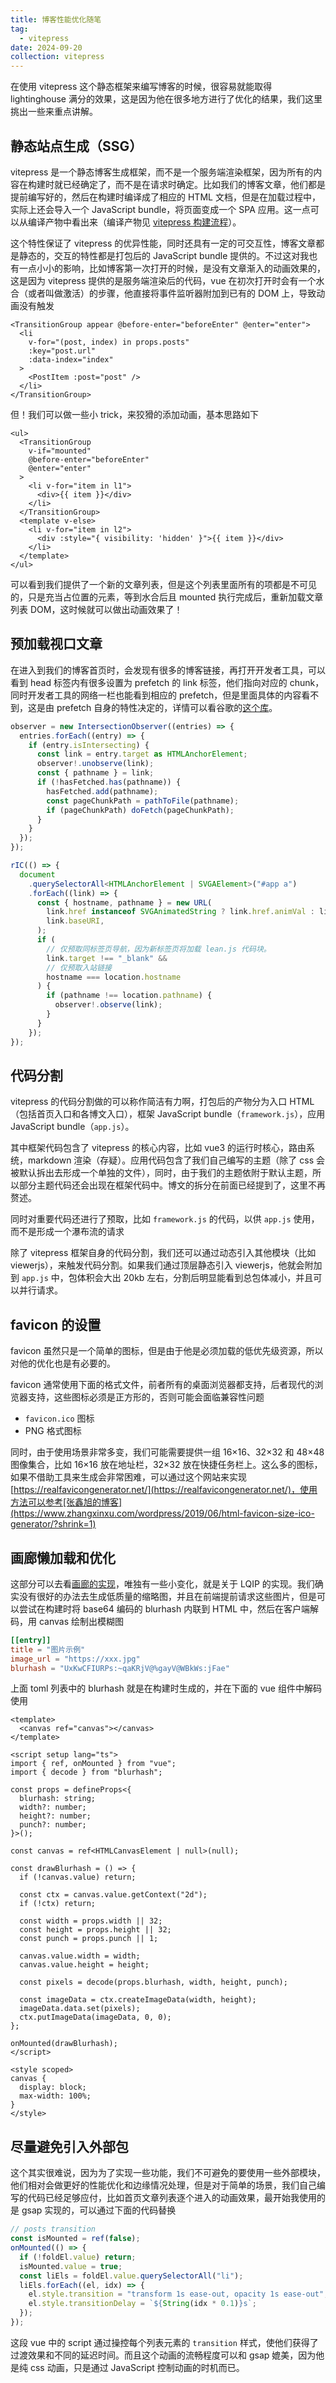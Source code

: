 ```yaml
---
title: 博客性能优化随笔
tag:
  - vitepress
date: 2024-09-20
collection: vitepress
---
```


在使用 vitepress 这个静态框架来编写博客的时候，很容易就能取得 lightinghouse 满分的效果，这是因为他在很多地方进行了优化的结果，我们这里挑出一些来重点讲解。

## 静态站点生成（SSG）

vitepress 是一个静态博客生成框架，而不是一个服务端渲染框架，因为所有的内容在构建时就已经确定了，而不是在请求时确定。比如我们的博客文章，他们都是提前编写好的，然后在构建时编译成了相应的 HTML 文档，但是在加载过程中，实际上还会导入一个 JavaScript bundle，将页面变成一个 SPA 应用。这一点可以从编译产物中看出来（编译产物见 [vitepress 构建流程](./build.md)）。

这个特性保证了 vitepress 的优异性能，同时还具有一定的可交互性，博客文章都是静态的，交互的特性都是打包后的 JavaScript bundle 提供的。不过这对我也有一点小小的影响，比如博客第一次打开的时候，是没有文章渐入的动画效果的，这是因为 vitepress 提供的是服务端渲染后的代码，vue 在初次打开时会有一个水合（或者叫做激活）的步骤，他直接将事件监听器附加到已有的 DOM 上，导致动画没有触发

```vue
<TransitionGroup appear @before-enter="beforeEnter" @enter="enter">
  <li
    v-for="(post, index) in props.posts"
    :key="post.url"
    :data-index="index"
  >
    <PostItem :post="post" />
  </li>
</TransitionGroup>
```

但！我们可以做一些小 trick，来狡猾的添加动画，基本思路如下

```vue
<ul>
  <TransitionGroup
    v-if="mounted"
    @before-enter="beforeEnter"
    @enter="enter"
  >
    <li v-for="item in l1">
      <div>{{ item }}</div>
    </li>
  </TransitionGroup>
  <template v-else>
    <li v-for="item in l2">
      <div :style="{ visibility: 'hidden' }">{{ item }}</div>
    </li>
  </template>
</ul>
```

可以看到我们提供了一个新的文章列表，但是这个列表里面所有的项都是不可见的，只是充当占位置的元素，等到水合后且 mounted 执行完成后，重新加载文章列表 DOM，这时候就可以做出动画效果了！

## 预加载视口文章

在进入到我们的博客首页时，会发现有很多的博客链接，再打开开发者工具，可以看到 head 标签内有很多设置为 prefetch 的 link 标签，他们指向对应的 chunk，同时开发者工具的网络一栏也能看到相应的 prefetch，但是里面具体的内容看不到，这是由 prefetch 自身的特性决定的，详情可以看谷歌的[这个库](https://github.com/GoogleChromeLabs/quicklink)。

```typescript
observer = new IntersectionObserver((entries) => {
  entries.forEach((entry) => {
    if (entry.isIntersecting) {
      const link = entry.target as HTMLAnchorElement;
      observer!.unobserve(link);
      const { pathname } = link;
      if (!hasFetched.has(pathname)) {
        hasFetched.add(pathname);
        const pageChunkPath = pathToFile(pathname);
        if (pageChunkPath) doFetch(pageChunkPath);
      }
    }
  });
});

rIC(() => {
  document
    .querySelectorAll<HTMLAnchorElement | SVGAElement>("#app a")
    .forEach((link) => {
      const { hostname, pathname } = new URL(
        link.href instanceof SVGAnimatedString ? link.href.animVal : link.href,
        link.baseURI,
      );
      if (
        // 仅预取同标签页导航，因为新标签页将加载 lean.js 代码块。
        link.target !== "_blank" &&
        // 仅预取入站链接
        hostname === location.hostname
      ) {
        if (pathname !== location.pathname) {
          observer!.observe(link);
        }
      }
    });
});
```

## 代码分割

vitepress 的代码分割做的可以称作简洁有力啊，打包后的产物分为入口 HTML（包括首页入口和各博文入口），框架 JavaScript bundle（`framework.js`），应用 JavaScript bundle（`app.js`）。

其中框架代码包含了 vitepress 的核心内容，比如 vue3 的运行时核心，路由系统，markdown 渲染（存疑）。应用代码包含了我们自己编写的主题（除了 css 会被默认拆出去形成一个单独的文件），同时，由于我们的主题依附于默认主题，所以部分主题代码还会出现在框架代码中。博文的拆分在前面已经提到了，这里不再赘述。

同时对重要代码还进行了预取，比如 `framework.js` 的代码，以供 `app.js` 使用，而不是形成一个瀑布流的请求

除了 vitepress 框架自身的代码分割，我们还可以通过动态引入其他模块（比如 viewerjs），来触发代码分割。如果我们通过顶层静态引入 viewerjs，他就会附加到 `app.js` 中，包体积会大出 20kb 左右，分割后明显能看到总包体减小，并且可以并行请求。

## favicon 的设置

favicon 虽然只是一个简单的图标，但是由于他是必须加载的低优先级资源，所以对他的优化也是有必要的。

favicon 通常使用下面的格式文件，前者所有的桌面浏览器都支持，后者现代的浏览器支持，这些图标必须是正方形的，否则可能会面临兼容性问题

- `favicon.ico` 图标
- PNG 格式图标

同时，由于使用场景非常多变，我们可能需要提供一组 16×16、32×32 和 48×48 图像集合，比如 16×16 放在地址栏，32×32 放在快捷任务栏上。这么多的图标，如果不借助工具来生成会非常困难，可以通过这个网站来实现 [https://realfavicongenerator.net/](https://realfavicongenerator.net/)，使用方法可以参考[张鑫旭的博客](https://www.zhangxinxu.com/wordpress/2019/06/html-favicon-size-ico-generator/?shrink=1)

## 画廊懒加载和优化

这部分可以去看[画廊的实现](./features/gallery.md)，唯独有一些小变化，就是关于 LQIP 的实现。我们确实没有很好的办法去生成低质量的缩略图，并且在前端提前请求这些图片，但是可以尝试在构建时将 base64 编码的 blurhash 内联到 HTML 中，然后在客户端解码，用 canvas 绘制出模糊图

```toml
[[entry]]
title = "图片示例"
image_url = "https://xxx.jpg"
blurhash = "UxKwCFIURPs:~qaKRjV@%gayV@WBkWs:jFae"
```

上面 toml 列表中的 blurhash 就是在构建时生成的，并在下面的 vue 组件中解码使用

```vue
<template>
  <canvas ref="canvas"></canvas>
</template>

<script setup lang="ts">
import { ref, onMounted } from "vue";
import { decode } from "blurhash";

const props = defineProps<{
  blurhash: string;
  width?: number;
  height?: number;
  punch?: number;
}>();

const canvas = ref<HTMLCanvasElement | null>(null);

const drawBlurhash = () => {
  if (!canvas.value) return;

  const ctx = canvas.value.getContext("2d");
  if (!ctx) return;

  const width = props.width || 32;
  const height = props.height || 32;
  const punch = props.punch || 1;

  canvas.value.width = width;
  canvas.value.height = height;

  const pixels = decode(props.blurhash, width, height, punch);

  const imageData = ctx.createImageData(width, height);
  imageData.data.set(pixels);
  ctx.putImageData(imageData, 0, 0);
};

onMounted(drawBlurhash);
</script>

<style scoped>
canvas {
  display: block;
  max-width: 100%;
}
</style>
```

## 尽量避免引入外部包

这个其实很难说，因为为了实现一些功能，我们不可避免的要使用一些外部模块，他们相对会做更好的性能优化和边缘情况处理，但是对于简单的场景，我们自己编写的代码已经足够应付，比如首页文章列表逐个进入的动画效果，最开始我使用的是 gsap 实现的，可以通过下面的代码替换

```typescript
// posts transition
const isMounted = ref(false);
onMounted(() => {
  if (!foldEl.value) return;
  isMounted.value = true;
  const liEls = foldEl.value.querySelectorAll("li");
  liEls.forEach((el, idx) => {
    el.style.transition = "transform 1s ease-out, opacity 1s ease-out";
    el.style.transitionDelay = `${String(idx * 0.1)}s`;
  });
});
```

这段 vue 中的 script 通过操控每个列表元素的 `transition` 样式，使他们获得了过渡效果和不同的延迟时间。而且这个动画的流畅程度可以和 gsap 媲美，因为他是纯 css 动画，只是通过 JavaScript 控制动画的时机而已。
